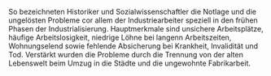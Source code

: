 So bezeichneten Historiker und Sozialwissenschaftler die Notlage und die ungelösten Probleme cor allem der Industriearbeiter speziell in den frühen Phasen der Industrialisierung. Hauptmerkmale sind unsichere Arbeitsplätze, häufige Arbeitslosigkeit, niedrige Löhne bei langenn Arbeitszeiten, Wohnungselend sowie fehlende Absicherung bei Krankheit, Invalidität und Tod. Verstärkt wurden die Probleme durch die Trennung von der alten Lebenswelt beim Umzug in die Städte und die ungewohnte Fabrikarbeit.